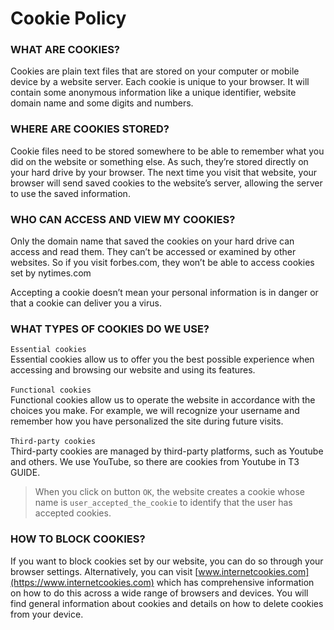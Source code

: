 # Cookie Policy 

### WHAT ARE COOKIES?

Cookies are plain text files that are stored on your computer or mobile device by a website server. Each cookie is unique to your browser. It will contain some anonymous information like a unique identifier, website domain name and some digits and numbers.

### WHERE ARE COOKIES STORED?

Cookie files need to be stored somewhere to be able to remember what you did on the website or something else. As such, they’re stored directly on your hard drive by your browser. The next time you visit that website, your browser will send saved cookies to the website’s server, allowing the server to use the saved information.

### WHO CAN ACCESS AND VIEW MY COOKIES?

Only the domain name that saved the cookies on your hard drive can access and read them. They can’t be accessed or examined by other websites. So if you visit forbes.com, they won’t be able to access cookies set by nytimes.com

Accepting a cookie doesn’t mean your personal information is in danger or that a cookie can deliver you a virus.

### WHAT TYPES OF COOKIES DO WE USE?

`Essential cookies`\
Essential cookies allow us to offer you the best possible experience when accessing and browsing our website and using its features.\
\
`Functional cookies`\
Functional cookies allow us to operate the website in accordance with the choices you make. For example, we will recognize your username and remember how you have personalized the site during future visits.\
\
`Third-party cookies`\
Third-party cookies are managed by third-party platforms, such as Youtube and others. We use YouTube, so there are cookies from Youtube in T3 GUIDE.

> When you click on button `OK`, the website creates a cookie whose name is `user_accepted_the_cookie` to identify that the user has accepted cookies.

### HOW TO BLOCK COOKIES?

If you want to block cookies set by our website, you can do so through your browser settings. Alternatively, you can visit [www.internetcookies.com](https://www.internetcookies.com) which has comprehensive information on how to do this across a wide range of browsers and devices. You will find general information about cookies and details on how to delete cookies from your device.
